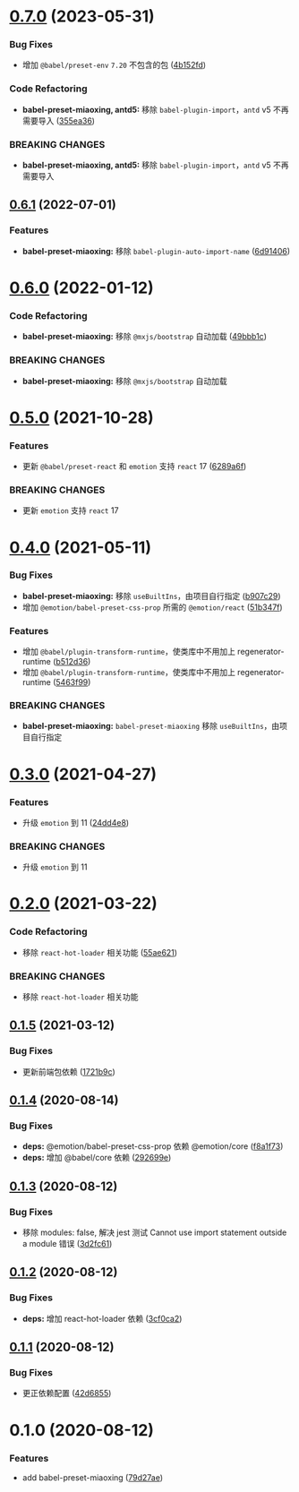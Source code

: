 # [0.7.0](https://github.com/miaoxing/babel-preset-miaoxing/compare/v0.6.1...v0.7.0) (2023-05-31)


### Bug Fixes

* 增加 `@babel/preset-env` `7.20` 不包含的包 ([4b152fd](https://github.com/miaoxing/babel-preset-miaoxing/commit/4b152fd504eb8ef2f8ddfe91a4180e8d23d91f2c))


### Code Refactoring

* **babel-preset-miaoxing, antd5:** 移除 `babel-plugin-import`，`antd` v5 不再需要导入 ([355ea36](https://github.com/miaoxing/babel-preset-miaoxing/commit/355ea36ec744a29527bd44ec709bd537a19610e7))


### BREAKING CHANGES

* **babel-preset-miaoxing, antd5:** 移除 `babel-plugin-import`，`antd` v5 不再需要导入

## [0.6.1](https://github.com/miaoxing/babel-preset-miaoxing/compare/v0.6.0...v0.6.1) (2022-07-01)


### Features

* **babel-preset-miaoxing:** 移除 `babel-plugin-auto-import-name` ([6d91406](https://github.com/miaoxing/babel-preset-miaoxing/commit/6d9140657a85b8c90348b7b4e065f1485144c527))

# [0.6.0](https://github.com/miaoxing/babel-preset-miaoxing/compare/v0.5.0...v0.6.0) (2022-01-12)


### Code Refactoring

* **babel-preset-miaoxing:** 移除 `@mxjs/bootstrap` 自动加载 ([49bbb1c](https://github.com/miaoxing/babel-preset-miaoxing/commit/49bbb1c0bc66d10463f5802d3fe70b5958ffdbc9))


### BREAKING CHANGES

* **babel-preset-miaoxing:** 移除 `@mxjs/bootstrap` 自动加载

# [0.5.0](https://github.com/miaoxing/babel-preset-miaoxing/compare/v0.4.0...v0.5.0) (2021-10-28)


### Features

* 更新 `@babel/preset-react` 和 `emotion` 支持  `react` 17 ([6289a6f](https://github.com/miaoxing/babel-preset-miaoxing/commit/6289a6f4e0892ca1dc79d6e3978a7f613033dbe6))


### BREAKING CHANGES

* 更新 `emotion` 支持  `react` 17

# [0.4.0](https://github.com/miaoxing/babel-preset-miaoxing/compare/v0.3.0...v0.4.0) (2021-05-11)


### Bug Fixes

* **babel-preset-miaoxing:** 移除 `useBuiltIns`，由项目自行指定 ([b907c29](https://github.com/miaoxing/babel-preset-miaoxing/commit/b907c29b9d322ddd7cdf7e2b963faa365811bf4b))
* 增加 `@emotion/babel-preset-css-prop` 所需的 `@emotion/react` ([51b347f](https://github.com/miaoxing/babel-preset-miaoxing/commit/51b347fa1d06d91207c41042716b40676a0a4290))


### Features

* 增加 `@babel/plugin-transform-runtime`，使类库中不用加上 regenerator-runtime ([b512d36](https://github.com/miaoxing/babel-preset-miaoxing/commit/b512d369306c0c2414d48f7dc69513cf4bfea555))
* 增加 `@babel/plugin-transform-runtime`，使类库中不用加上 regenerator-runtime ([5463f99](https://github.com/miaoxing/babel-preset-miaoxing/commit/5463f99505422f3b6ef72ce4c0d93481ec156a43))


### BREAKING CHANGES

* **babel-preset-miaoxing:** `babel-preset-miaoxing` 移除 `useBuiltIns`，由项目自行指定

# [0.3.0](https://github.com/miaoxing/babel-preset-miaoxing/compare/v0.2.0...v0.3.0) (2021-04-27)


### Features

* 升级 `emotion` 到 11 ([24dd4e8](https://github.com/miaoxing/babel-preset-miaoxing/commit/24dd4e82a30280e5d5c687a09735f9f48cd3c48d))


### BREAKING CHANGES

* 升级 `emotion` 到 11

# [0.2.0](https://github.com/miaoxing/babel-preset-miaoxing/compare/v0.1.5...v0.2.0) (2021-03-22)


### Code Refactoring

* 移除 `react-hot-loader` 相关功能 ([55ae621](https://github.com/miaoxing/babel-preset-miaoxing/commit/55ae621000b1cb78168e1b504475f2b1f9d1f1c4))


### BREAKING CHANGES

* 移除 `react-hot-loader` 相关功能

## [0.1.5](https://github.com/miaoxing/babel-preset-miaoxing/compare/v0.1.4...v0.1.5) (2021-03-12)


### Bug Fixes

* 更新前端包依赖 ([1721b9c](https://github.com/miaoxing/babel-preset-miaoxing/commit/1721b9cc4d6cbeb70125e6caa50fe258d100241f))

## [0.1.4](https://github.com/miaoxing/babel-preset-miaoxing/compare/v0.1.3...v0.1.4) (2020-08-14)


### Bug Fixes

* **deps:** @emotion/babel-preset-css-prop 依赖 @emotion/core ([f8a1f73](https://github.com/miaoxing/babel-preset-miaoxing/commit/f8a1f73f0bc9e50187e55f2f5febf373be3152a6))
* **deps:** 增加 @babel/core 依赖 ([292699e](https://github.com/miaoxing/babel-preset-miaoxing/commit/292699e8c659ffa47b0d50ccc96a1aeaaf9ec6a6))

## [0.1.3](https://github.com/miaoxing/babel-preset-miaoxing/compare/v0.1.2...v0.1.3) (2020-08-12)


### Bug Fixes

* 移除 modules: false, 解决 jest 测试 Cannot use import statement outside a module 错误 ([3d2fc61](https://github.com/miaoxing/babel-preset-miaoxing/commit/3d2fc619f36f5e593950379a19d1ae56704f2569))

## [0.1.2](https://github.com/miaoxing/babel-preset-miaoxing/compare/v0.1.1...v0.1.2) (2020-08-12)


### Bug Fixes

* **deps:** 增加 react-hot-loader 依赖 ([3cf0ca2](https://github.com/miaoxing/babel-preset-miaoxing/commit/3cf0ca2e64aea77bd959d05aeed7730e03a049b5))

## [0.1.1](https://github.com/miaoxing/babel-preset-miaoxing/compare/v0.1.0...v0.1.1) (2020-08-12)


### Bug Fixes

* 更正依赖配置 ([42d6855](https://github.com/miaoxing/babel-preset-miaoxing/commit/42d68557f2603c76fe3b724bd57a08f3173df4ec))

# 0.1.0 (2020-08-12)


### Features

* add babel-preset-miaoxing ([79d27ae](https://github.com/miaoxing/babel-preset-miaoxing/commit/79d27ae596955f286e39fa7c8b7770e7efeaf271))
